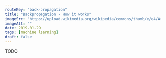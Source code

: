 ```yaml
---
routeKey: "back-propagation"
title: "Backpropagation - How it works"
imageSrc: "https://upload.wikimedia.org/wikipedia/commons/thumb/e/e4/Artificial_neural_network.svg/1024px-Artificial_neural_network.svg.png"
imageAlt: ""
date: 2019-01-29
tags: [machine learning]
draft: false
---
```


TODO
